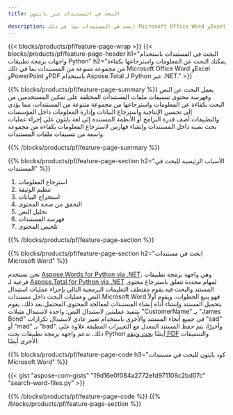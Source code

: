 ```yaml
---
title: البحث في المستندات عبر بايثون

description: ابحث في المستندات بما في ذلك Microsoft Office Word وExcel وPowerPoint وPDF عبر تطبيق Python الخاص بك. ابحث عن المستندات عبر الإنترنت من خلال التطبيق.
---
```


{{< blocks/products/pf/feature-page-wrap >}}
{{< blocks/products/pf/feature-page-header h1="البحث في المستندات باستخدام واجهات برمجة تطبيقات Python" h2="يمكنك البحث عن المعلومات واسترجاعها بكفاءة من مجموعة متنوعة من المستندات بما في ذلك Microsoft Office Word وExcel وPowerPoint وPDF باستخدام Aspose.Total لـ Python عبر .NET." >}}

{{% blocks/products/pf/feature-page-summary %}}
يعمل البحث عن النص وفهرسة محتوى تنسيقات ملفات المستندات المختلفة على تمكين المستخدمين من البحث بكفاءة عن المعلومات واسترجاعها من مجموعة متنوعة من المستندات، مما يؤدي إلى تحسين الإنتاجية واسترجاع البيانات وإدارة المعلومات داخل المؤسسات والتطبيقات.أضف قدرة البرامج أو الأنظمة المستندة إلى لغة بايثون على إجراء عمليات بحث نصية داخل المستندات وإنشاء فهارس لاسترجاع المعلومات بكفاءة من مجموعة واسعة من تنسيقات ملفات المستندات.

{{% /blocks/products/pf/feature-page-summary  %}}

{{% blocks/products/pf/feature-page-section  h2="الأسباب الرئيسية للبحث في المستندات" %}}

1. استرجاع المعلومات
1. تنظيم الوثيقة
1. استخراج البيانات
1. التحقق من صحة المحتوى
1. تحليل النص
1. فهرسة المستندات
1. تلخيص المحتوى

{{% /blocks/products/pf/feature-page-section %}}

{{% blocks/products/pf/feature-page-section  h2="ابحث في مستندات Microsoft Word" %}}

نحن نستخدم [Aspose.Words for Python via .NET](https://products.aspose.com/words/python-net/)، وهي واجهة برمجة تطبيقات فرعية لـ [Aspose.Total for Python via .NET](https://products.aspose.com/total/python-net/) لمهام محددة تتعلق باسترجاع محتوى المستند والبحث فيه.يقوم مقتطف التعليمات البرمجية التالي بإجراء عمليات استبدال النص وعمليات البحث داخل مستندات Microsoft Word.فهو يتبع الخطوات، ويقوم أولاً بتحميل المستند وإنشاء أداة إنشاء المستندات لمعالجة المحتوى المحتمل.بعد ذلك، يقوم بتنفيذ عمليتين لاستبدال النص: واحدة لاستبدال مثيلات "CustomerName" بـ "James Bond" في جميع أنحاء المستند والأخرى باستخدام تعبير عادي لاستبدال تكرارات "sad" أو "mad" بـ "bad". وأخيرًا، يتم حفظ المستند المعدل مع التغييرات المطبقة.علاوة على ذلك، تدعم واجهة برمجة تطبيقات بحث Python أيضًا [بحث وثيقة PDF](https://products.aspose.com/total/python-net/search/pdf/) والتنسيقات الأخرى أيضًا.

{{% blocks/products/pf/feature-page-code h3="كود بايثون للبحث في مستندات Microsoft Word" %}}

{{< gist "aspose-com-gists" "19d16e0f084a2772efd971108c2bd07c" "search-word-files.py" >}}

{{% /blocks/products/pf/feature-page-code  %}}
{{% /blocks/products/pf/feature-page-section %}}